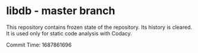# libdb - master branch

This repository contains frozen state of the repository.
Its history is cleared. It is used only for static code
analysis with Codacy.

Commit Time: 1687861696